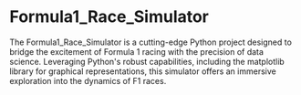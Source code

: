 # Formula1_Race_Simulator
The Formula1_Race_Simulator is a cutting-edge Python project designed to bridge the excitement of Formula 1 racing with the precision of data science.  Leveraging Python's robust capabilities, including the matplotlib library for graphical representations, this simulator offers an immersive exploration into the dynamics of F1 races. 
